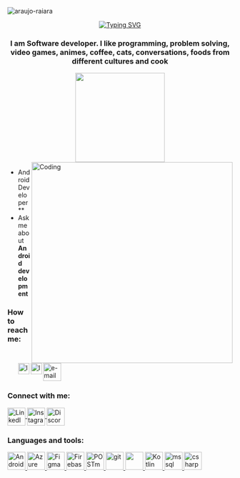<p align="left">
  <img src="https://komarev.com/ghpvc/?username=araujo-raiara&label=Profile%20views&color=0e75b6&style=flat" alt="araujo-raiara" />
</p><p align="center">
 <a href="https://git.io/typing-svg"><img src="https://readme-typing-svg.herokuapp.com?font=Fira+Code&weight=500&size=23&duration=5001&pause=1000&color=F72EEF&width=435&lines=Hi+there+%F0%9F%91%8B%2C+I'm+Raiara+%3A);Welcome+to+my+Github+space!" alt="Typing SVG" /></a>
</p>

<h3 align="center">I am Software developer. I like programming, problem solving, video games, animes, coffee, cats, conversations, foods from different cultures and cook</h3> 
<div id="header" align="center">
  <img src="https://user-images.githubusercontent.com/62944970/220807412-b9366dac-b295-4d9c-a1ba-9afad3c1f9be.gif" width="200"/>
</div>

<img align="right" alt="Coding" width="450" src="https://i.giphy.com/media/paTz7UZbPfTZFRYnnB/giphy.webp">





- <img align="left" alt="learning" width="25" src="https://www.svgrepo.com/show/31136/books.svg" /> Android Developer**
- <img align="left" alt="learning" width="25" src="https://www.svgrepo.com/show/411476/ask.svg" /> Ask me about **Android development**

 <h3 align="left"> How to reach me: </h3>

  <a href="haraujo_raiara@outlook.com" target="_blank" rel="noreferrer">
    <img src="https://www.svgrepo.com/show/373951/outlook.svg" alt ="e-mail" width="40" height="40"/> 
    </a>

<h3 align="left">Connect with me:</h3>
<p align="left">
  <a href="https://www.linkedin.com/in/raiara-a-6541a3193/" target="_blank" rel="noopener noreferrer">
    <img align="center" src="https://www.vectorlogo.zone/logos/linkedin/linkedin-tile.svg" alt="LinkedIn" height="40" width="40" />
  </a>
  <a href="https://instagram.com/raiarauju" target="_blank" rel="noopener noreferrer">
    <img align="center" src="https://www.vectorlogo.zone/logos/instagram/instagram-tile.svg" alt="Instagram" height="40" width="40" />
  </a>
  <a href="https://discord.gg/raiarauju#4017" target="_blank" rel="noopener noreferrer">
    <img align="center" src="https://www.vectorlogo.zone/logos/discordapp/discordapp-tile.svg" alt="Discord" height="40" width="40" />
  </a>
</p>
  
    
<h3 align="left">Languages and tools:</h3>
<p align="left">
  <a href="https://developer.android.com" target="_blank" rel="noopener noreferrer">
    <img src="https://cdn.jsdelivr.net/gh/devicons/devicon/icons/android/android-original.svg" alt="Android" width="40" height="40"/>
  </a>
  <a href="https://azure.microsoft.com/en-in/" target="_blank" rel="noopener noreferrer">
    <img src="https://cdn.jsdelivr.net/gh/devicons/devicon/icons/azure/azure-original.svg" alt="Azure" width="40" height="40"/>
  </a>
  <a href="https://www.figma.com/" target="_blank" rel="noopener noreferrer">
    <img src="https://cdn.jsdelivr.net/gh/devicons/devicon/icons/figma/figma-original.svg" alt="Figma" width="40" height="40"/>
  </a>
  <a href="https://firebase.google.com/" target="_blank" rel="noopener noreferrer">
    <img src="https://cdn.jsdelivr.net/gh/devicons/devicon/icons/firebase/firebase-plain.svg" alt="Firebase" width="40" height="40"/>
   
   <a href="https://www.postman.com/" target="_blank" rel="noopener noreferrer">
    <img src="https://www.vectorlogo.zone/logos/getpostman/getpostman-icon.svg" alt="POSTman" width="40" height="40"/>
  </a>
   
  <a href="https://git-scm.com/" target="_blank" rel="noreferrer"> 
   <img src="https://cdn.jsdelivr.net/gh/devicons/devicon/icons/git/git-original.svg" alt="git" width="40" height="40"/> 
   </a>
   <a href="https:// www.java.com" target="_blank"rel="noreferrer">
    <img src="https://cdn.jsdelivr.net/gh/devicons/devicon/icons/java/java-original.svg" width="40" height=" 40"/> 
   </a>

   <a href="https://kotlinlang.org/" target="_blank" rel="noreferrer">
    <img src= "https://cdn.jsdelivr.net/gh/devicons/devicon/icons/kotlin/kotlin-original.svg" alt ="Kotlin" width="40" height="40"/> 
    </a>
   <a href="https://www.microsoft.com/en-us/sql-server" target="_blank" rel="noreferrer">
    <img src="https://www.svgrepo.com/show/331760/sql-database-generic.svg" alt ="mssql" width="40" height="40"/> 
    </a>
     <a href="https://learn.microsoft.com/pt-br/dotnet/csharp/" target="_blank" rel="noreferrer">
    <img src="https://www.svgrepo.com/show/452184/csharp.svg" alt ="csharp" width="40" height="40"/> 
    </a>
   
   
    
  
   

    



    
    



